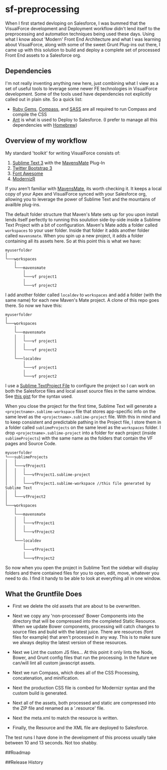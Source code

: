 # sf-preprocessing
When I first started devloping on Salesforce, I was bummed that the VisualForce development and Deployment workflow didn't lend itself to the preprocessing and automation techniques being used these days. Using what I know about 'Modern' Front End Architecture and what I was learning about VisualForce, along with some of the sweet Grunt Plug-ins out there, I came up with this solution to build and deploy a complete set of processed Front End assets to a Salesforce org.

## Dependencies
I'm not really inventing anything new here, just combining what I view as a set of useful tools to leverage some newer FE technologies in VisualForce development. Some of the tools used have dependencies not explicitly called out in plain site. So a quick list:
- [Ruby Gems](https://rubygems.org/), [Compass](http://compass-style.org/install/), and [SASS](http://sass-lang.com/install) are all required to run Compass and compile the CSS
- [Ant](http://ant.apache.org/index.html) is what is used to Deploy to Salesforce.
(I prefer to manage all this dependencies with [Homebrew](http://brew.sh/))

## Overview of my workflow
My standard 'toolkit' for writing VisualForce consists of:
1. [Sublime Text 3](http://www.sublimetext.com/) with the [MavensMate](http://mavensmate.com/) Plug-In
2. [Twitter Bootstrap 3](http://getbootstrap.com/)
3. [Font Awesome](http://fortawesome.github.io/Font-Awesome/)
4. [ModernizR](http://modernizr.com/)
 
If you aren't familiar with [MavensMate](http://mavensmate.com/), its worth checking it. It keeps a local copy of your Apex and VisualForce synced with your Salesforce org, allowing you to leverage the power of Sublime Text and the mountains of availble plug-ins.

The default folder structure that Maven's Mate sets up for you upon install lends itself perfectly to running this soulution side-by-side inside a Sublime Text Project with a bit of configuration. Maven's Mate adds a folder called `workspaces` to your user folder. Inside that folder it adds another folder called `mavensmate`. When you spin up a new project, it adds a folder containing all its assets here. So at this point this is what we have:
```
myuserfolder
│
└───workspaces
    │
    └───mavensmate
        │
        └───vf project1
        │
        └───vf project2
```

I add another folder called `localdev` to `workspaces` and add a folder (with the same name) for each new Maven's Mate project. A clone of this repo goes there. So now we have this:
```
myuserfolder
│
└───workspaces
    │
    └───mavensmate
    │   │
    │   └───vf project1
    │   │
    │   └───vf project2
    │   
    └───localdev
        │
        └───vf project1
        │
        └───vf project2
```

I use a [Sublime TextProject File](http://www.sublimetext.com/docs/3/projects.html) to configure the project so I can work on both the Salesforce files and local asset source files in the same window. See [this gist](https://gist.github.com/cwgieselman/01abfa30fa05bddb3469) for the syntax used.

When you close the project for the first time, Sublime Text will generate a `<projectname>.sublime-workspace` file that stores app-specific info on the same level as the `<projectname>.sublime-project` file. With this in mind and to keep consistent and predictable pathing in the Project file, I store them in a folder called `sublimeProjects` on the same level as the `workspaces` folder. I drop `<projectname>.sublime-project` into a folder for each project (inside `sublimeProjects`) with the same name as the folders that contain the VF pages and Source Code.
```
myuserfolder
└───sublimeProjects
│   │
│   └───vfProject1
│   │   │
│   │   └───vfProject1.sublime-project
│   │   │
│   │   └───vfProject1.sublime-workspace //this file generated by Sublime Text
│   │
│   └───vfProject2
│
└───workspaces
    │
    └───mavensmate
    │   │
    │   └───vfProject1
    │   │
    │   └───vfProject2
    │   
    └───localdev
        │
        └───vfProject1
        │
        └───vfProject2
```

So now when you open the project in Sublime Text the sidebar will display folders and there contained files for you to open, edit, move, whatever you need to do. I find it handy to be able to look at everything all in one window.

## What the Gruntfile Does
- First we delete the old assets that are about to be overwritten.

- Next we copy any 'non-processed' Bower Components into the directory that will be compressed into the completed Static Resource. When we update Bower components, processing will catch changes to source files and build with the latest juice. There are resources (font files for example) that aren't processed in any way. This is to make sure we always deploy the latest version of these resources.

- Next we Lint the custom JS files... At this point it only lints the Node, Bower, and Grunt config files that run the processing. In the future we can/will lint all custom javascript assets.

- Next we run Compass, which does all of the CSS Processing, concatenation, and minification.

- Next the production CSS file is combed for Modernizr syntax and the custom build is generated.

- Next all of the assets, both processed and static are compressed into the ZIP file and renamed as a '.resource' file.

- Next the meta.xml to match the resource is written.

- Finally, the Resource and the XML file are deployed to Salesforce.


The test runs I have done in the development of this process usually take between 10 and 13 seconds. Not too shabby. 





##Roadmap

##Release History

